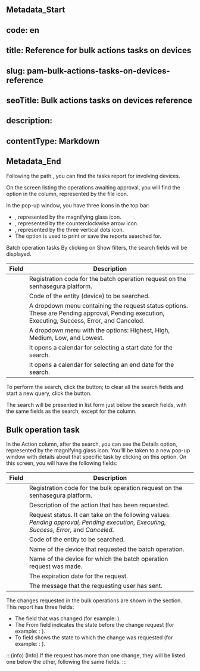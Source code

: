 ## Metadata_Start 
## code: en
## title: Reference for bulk actions tasks on devices 
## slug: pam-bulk-actions-tasks-on-devices-reference 
## seoTitle: Bulk actions tasks on devices reference 
## description:  
## contentType: Markdown 
## Metadata_End
Following the path , you can find the tasks report for  involving devices.

On the screen listing the operations awaiting approval, you will find the  option in the  column, represented by the file icon.

In the  pop-up window, you have three icons in the top bar:

- , represented by the magnifying glass icon.
- , represented by the counterclockwise arrow icon.
- , represented by the three vertical dots icon.
- The  option is used to print or save the reports searched for.

Batch operation tasks
By clicking on Show filters, the search fields will be displayed.

| Field       | Description                                                                                                                      |
|-------------|----------------------------------------------------------------------------------------------------------------------------------|
|           | Registration code for the batch operation request on the senhasegura platform.                                                 |
|    | Code of the entity (device) to be searched.                                                                                     |
|       | A dropdown menu containing the request status options. These are Pending approval, Pending execution, Executing, Success, Error, and Canceled. |
|     | A dropdown menu with the options: Highest, High, Medium, Low, and Lowest.                                                      |
|   | It opens a calendar for selecting a start date for the search.                                                                  |
|     | It opens a calendar for selecting an end date for the search.                                                                    |

To perform the search, click the  button; to clear all the search fields and start a new query, click the  button.

The search will be presented in list form just below the search fields, with the same fields as the search, except for the  column.

## Bulk operation task
In the Action column, after the search, you can see the Details option, represented by the magnifying glass icon. You’lll be taken to a new pop-up window with details about that specific task by clicking on this option. On this screen, you will have the following fields:

| Field       | Description                                                                                                                      |
|-------------|----------------------------------------------------------------------------------------------------------------------------------|
|           | Registration code for the bulk operation request on the senhasegura platform.                                                  |
|       | Description of the action that has been requested.                                                                               |
|       | Request status. It can take on the following values: *Pending approval, Pending execution, Executing, Success, Error,* and *Canceled*. |
|    | Code of the entity to be searched.                                                                                               |
|  | Name of the device that requested the batch operation.                                                                           |
|   | Name of the device for which the batch operation request was made.                                                               |
|     | The expiration date for the request.                                                                                             |
|     | The message that the requesting user has sent.                                                                                  |


The changes requested in the bulk operations are shown in the  section. This report has three fields:

- The field that was changed (for example: ).
- The From field indicates the state before the change request (for example: : ).
- To field shows the state to which the change was requested (for example: : ).

:::(info) (Info)
If the request has more than one change, they will be listed one below the other, following the same fields.
:::